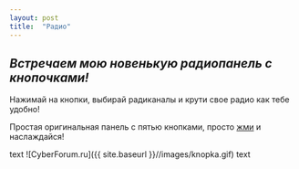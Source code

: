 ```yaml
---
layout: post
title:  "Радио"
---
```

## *Встречаем мою новенькую радиопанель с кнопочками!*

Нажимай на кнопки, выбирай радиканалы и крути свое радио как тебе удобно!

Простая оригинальная панель с пятью кнопками, просто [жми](https://uzundemir.github.io/radio/) и наслаждайся!

text ![CyberForum.ru]({{ site.baseurl }}//images/knopka.gif) text





